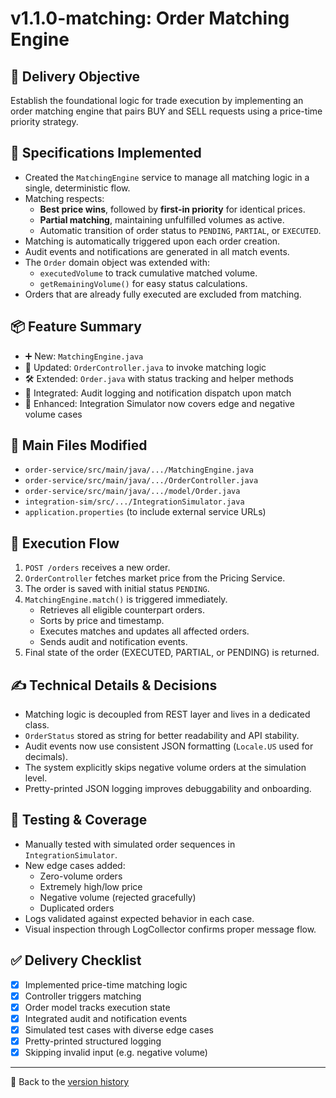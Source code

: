 # v1.1.0-matching: Order Matching Engine

## 🎯 Delivery Objective

Establish the foundational logic for trade execution by implementing an order matching engine that pairs BUY and SELL requests using a price-time priority strategy.

## 📜 Specifications Implemented

* Created the `MatchingEngine` service to manage all matching logic in a single, deterministic flow.
* Matching respects:
  * **Best price wins**, followed by **first-in priority** for identical prices.
  * **Partial matching**, maintaining unfulfilled volumes as active.
  * Automatic transition of order status to `PENDING`, `PARTIAL`, or `EXECUTED`.
* Matching is automatically triggered upon each order creation.
* Audit events and notifications are generated in all match events.
* The `Order` domain object was extended with:
  * `executedVolume` to track cumulative matched volume.
  * `getRemainingVolume()` for easy status calculations.
* Orders that are already fully executed are excluded from matching.

## 📦 Feature Summary

* ➕ New: `MatchingEngine.java`
* 🔄 Updated: `OrderController.java` to invoke matching logic
* 🛠 Extended: `Order.java` with status tracking and helper methods
* 🧾 Integrated: Audit logging and notification dispatch upon match
* 🧪 Enhanced: Integration Simulator now covers edge and negative volume cases

## 📁 Main Files Modified

* `order-service/src/main/java/.../MatchingEngine.java`
* `order-service/src/main/java/.../OrderController.java`
* `order-service/src/main/java/.../model/Order.java`
* `integration-sim/src/.../IntegrationSimulator.java`
* `application.properties` (to include external service URLs)

## 🔄 Execution Flow

1. `POST /orders` receives a new order.
2. `OrderController` fetches market price from the Pricing Service.
3. The order is saved with initial status `PENDING`.
4. `MatchingEngine.match()` is triggered immediately.
   * Retrieves all eligible counterpart orders.
   * Sorts by price and timestamp.
   * Executes matches and updates all affected orders.
   * Sends audit and notification events.
5. Final state of the order (EXECUTED, PARTIAL, or PENDING) is returned.

## ✍️ Technical Details & Decisions

* Matching logic is decoupled from REST layer and lives in a dedicated class.
* `OrderStatus` stored as string for better readability and API stability.
* Audit events now use consistent JSON formatting (`Locale.US` used for decimals).
* The system explicitly skips negative volume orders at the simulation level.
* Pretty-printed JSON logging improves debuggability and onboarding.

## 🧪 Testing & Coverage

* Manually tested with simulated order sequences in `IntegrationSimulator`.
* New edge cases added:
  * Zero-volume orders
  * Extremely high/low price
  * Negative volume (rejected gracefully)
  * Duplicated orders
* Logs validated against expected behavior in each case.
* Visual inspection through LogCollector confirms proper message flow.

## ✅ Delivery Checklist

* [x] Implemented price-time matching logic
* [x] Controller triggers matching
* [x] Order model tracks execution state
* [x] Integrated audit and notification events
* [x] Simulated test cases with diverse edge cases
* [x] Pretty-printed structured logging
* [x] Skipping invalid input (e.g. negative volume)

---

📎 Back to the [version history](../README.md#version-history)
